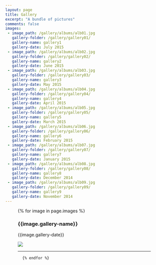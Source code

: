 ```yaml
---
layout: page
title: Gallery
excerpt: "A bundle of pictures"
comments: false
images:
 - image_path: /gallery/albums/alb01.jpg
   gallery-folder: /gallery/gallery01/
   gallery-name: gallery1
   gallery-date: July 2015
 - image_path: /gallery/albums/alb02.jpg
   gallery-folder: /gallery/gallery02/
   gallery-name: gallery2
   gallery-date: June 2015
 - image_path: /gallery/albums/alb03.jpg
   gallery-folder: /gallery/gallery03/
   gallery-name: gallery3
   gallery-date: May 2015
 - image_path: /gallery/albums/alb04.jpg
   gallery-folder: /gallery/gallery04/
   gallery-name: gallery4
   gallery-date: April 2015
 - image_path: /gallery/albums/alb05.jpg
   gallery-folder: /gallery/gallery05/
   gallery-name: gallery5
   gallery-date: March 2015
 - image_path: /gallery/albums/alb06.jpg
   gallery-folder: /gallery/gallery06/
   gallery-name: gallery6
   gallery-date: February 2015
 - image_path: /gallery/albums/alb07.jpg
   gallery-folder: /gallery/gallery07/
   gallery-name: gallery7
   gallery-date: January 2015
 - image_path: /gallery/albums/alb08.jpg
   gallery-folder: /gallery/gallery08/
   gallery-name: gallery8
   gallery-date: December 2014
 - image_path: /gallery/albums/alb09.jpg
   gallery-folder: /gallery/gallery09/
   gallery-name: gallery9
   gallery-date: November 2014
---
```

<figure class= "3" >
    {% for image in page.images %}
    <figcaption>
    <h3 style="color=#987cb9">{{image.gallery-name}}</h3>
    <p>{{image.gallery-date}}</p>
    </figcaption>
    <a href="{{ site.url }}{{ site.baseurl }}{{ image.gallery-folder }}">
    <img src="{{ site.url }}{{ site.baseurl }}{{ image.image_path }}">
    </a>
    <br>
    <hr style="FILTER: progid:DXImageTransform.Microsoft.Shadow(color:#987cb9,direction:145,strength:35); width=80%; color=#987cb9; SIZE=5">
    
      {% endfor %}
</figure>
<!--


<div class="gallery masonry-gallery">
				
{% for image in page.images %}  	

	               <figure class="gallery-item">
                         <figure class="effect-selena">
					<header class='gallery-icon'>
		       
<a href="{{ site.url }}{{ site.baseurl }}{{ image.gallery-folder }}">
<img src="{{ site.url }}{{ site.baseurl }}{{ image.image_path }}"></a>

					</header>	
					<figcaption class='gallery-caption'>
						<div class="entry-summary">
							<h3>{{image.gallery-name}}</h3>
							<p>{{image.gallery-date}}</p>
						</div>
					</figcaption>
                       </figure>
				</figure>
							
{% endfor %}		
				
			</div>
            -->